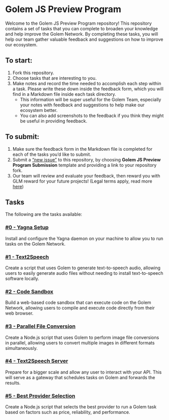 # Golem JS Preview Program

Welcome to the Golem JS Preview Program repository! 
This repository contains a set of tasks that you can complete to broaden your knowledge and help improve the Golem Network. 
By completing these tasks, you will help our team gather valuable feedback and suggestions on how to improve our ecosystem.

## To start:

1. Fork this repository.
2. Choose tasks that are interesting to you.
3. Make notes and record the time needed to accomplish each step within a task.  Please write these down inside the feedback form, which you will find in a Markdown file inside each task directory. 
    - This information will be super useful for the Golem Team, especially your notes with feedback and suggestions to help make our ecosystem better. 
    - You can also add screenshots to the feedback if you think they might be useful in providing feedback.

## To submit:
1. Make sure the feedback form in the Markdown file is completed for each of the tasks you’d like to submit.
2. Submit a [“new issue”](https://github.com/golemfactory/golem-js-preview-program/issues/new/choose) to this repository, by choosing **Golem JS Preview Program Submission** template and providing a link to your repository fork.
3. Our team will review and evaluate your feedback, then reward you with GLM reward for your future projects! (Legal terms apply, read more [here](#todo))

## Tasks
The following are the tasks available:

### [#0 - Yagna Setup](tasks%2F0-yagna-setup)
Install and configure the Yagna daemon on your machine to allow you to run tasks on the Golem Network.

### [#1 - Text2Speech](tasks%2F1-text-2-speech)
Create a script that uses Golem to generate text-to-speech audio, allowing users to easily generate audio files without needing to install text-to-speech software locally. 

### [#2 - Code Sandbox](tasks%2F2-code-sandbox)
Build a web-based code sandbox that can execute code on the Golem Network, allowing users to compile and execute code directly from their web browser.

### [#3 - Parallel File Conversion](tasks%2F3-parallel-file-conversion)
Create a Node.js script that uses Golem to perform image file conversions in parallel, allowing users to convert multiple images in different formats simultaneously.

### [#4 - Text2Speech Server](tasks%2F4-text-2-speech-server)
Prepare for a bigger scale and allow any user to interact with your API. This will serve as a gateway that schedules tasks on Golem and forwards the results. 

### [#5 - Best Provider Selection](tasks%2F5-best-provider-selection)
Create a Node.js script that selects the best provider to run a Golem task based on factors such as price, reliability, and performance. 
